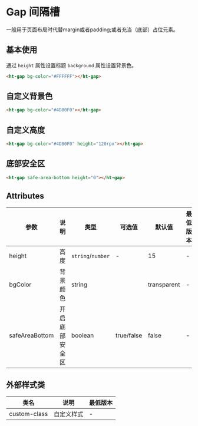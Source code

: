 # Gap 间隔槽
一般用于页面布局时代替margin或者padding;或者充当（底部）占位元素。

## 基本使用

通过 `height` 属性设置标题 `background` 属性设置背景色。


```html
<ht-gap bg-color="#FFFFFF"></ht-gap>
```

## 自定义背景色


```html
<ht-gap bg-color="#4D80F0"></ht-gap>
```

## 自定义高度


```html
<ht-gap bg-color="#4D80F0" height="120rpx"></ht-gap>
```



## 底部安全区


```html
<ht-gap safe-area-bottom height="0"></ht-gap>
```

## Attributes

| 参数              | 说明      | 类型      | 可选值        | 默认值         | 最低版本 |
|-----------------|---------|---------|------------|-------------| -------- |
| height          | 高度      | `string`/`number`  | -          | 15       | -        |
| bgColor      | 背景颜色    | string  |            | transparent | -        |
| safeAreaBottom | 开启底部安全区  | boolean | true/false | false       | -        |

## 外部样式类

| 类名                 | 说明             | 最低版本 |
| -------------------- | ---------------- | -------- |
| custom-class         | 自定义样式 | -        |
